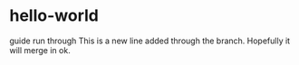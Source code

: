 # hello-world
guide run through
This is a new line added through the branch.
Hopefully it will merge in ok.
